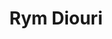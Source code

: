 ---
title: "Rym Diouri"
presenter_id: rym_diouri
layout: member_all_publications
permalink: /member_full_publications/:presenter_id/
---
